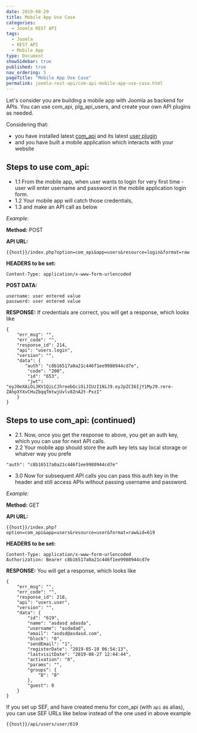```yaml
---
date: 2019-08-29
title: Mobile App Use Case
categories:
  - Joomla REST API
tags:
  - Joomla
  - REST API
  - Mobile App
type: Document
showSidebar: true
published: true
nav_ordering: 5
pageTitle: "Mobile App Use Case"
permalink: joomla-rest-api/com-api-mobile-app-use-case.html
---
```


Let's consider you are building a mobile app with Joomla as backend for APIs.
You can use com_api, plg_api_users, and create your own API plugins as needed.

Considering that:
  - you have installed latest [com_api](https://github.com/techjoomla/com_api/releases/) and its latest [user plugin](https://github.com/techjoomla/plg_api_users/releases/) 
  - and you have built a mobile application which interacts with your website

## Steps to use com_api:
  - 1.1 From the mobile app, when user wants to login for very first time - user will enter username and password in the mobile application login form.
  - 1.2 Your mobile app will catch those credentials,
  - 1.3 and make an API call as below

*Example:*

**Method:** POST

**API URL:**

```
{{host}}/index.php?option=com_api&app=users&resource=login&format=raw
```

**HEADERS to be set:**

```
Content-Type: application/x-www-form-urlencoded
```

**POST DATA:**

```
username: user entered value
password: user entered value
```

**RESPONSE:**
If credentials are correct, you will get a response, which looks like


```
{
    "err_msg": "",
    "err_code": "",
    "response_id": 214,
    "api": "users.login",
    "version": "",
    "data": {
       "auth": "c8b16517a0a21c446f1ee9980944cd7e",
        "code": "200",
        "id": "653",
        "jwt": "eyJ0eXAiOiJKV1QiLCJhreebGciOiJIUzI1NiJ9.eyJpZCI6IjY1MyJ9.rere-ZAhpXYXvCHuZbqqTmtwjUvlv8ZnA2t-PxzI"
    }
}
```

## Steps to use com_api: (continued)
 - 2.1. Now, once you get the response to above, you get an auth key, which you can use for next API calls.
 - 2.2 Your mobile app should store the auth key lets say local storage or whatver way you prefe

```
"auth": "c8b16517a0a21c446f1ee9980944cd7e"
```

 - 3.0 Now for subsequent API calls you can pass this auth key in the header and still access APIs without passing username and password.


*Example:*

**Method:** GET

**API URL:**

```
{{host}}/index.php?option=com_api&app=users&resource=user&format=raw&id=619
```

**HEADERS to be set:**
```
Content-Type: application/x-www-form-urlencoded
Authorization: Bearer c8b16517a0a21c446f1ee9980944cd7e
```

**RESPONSE:**
You will get a response, which looks like

```
{
    "err_msg": "",
    "err_code": "",
    "response_id": 218,
    "api": "users.user",
    "version": "",
    "data": {
        "id": "619",
        "name": "asdasd adasda",
        "username": "asdadad",
        "email": "asdsd@asdasd.com",
        "block": "0",
        "sendEmail": "1",
        "registerDate": "2019-05-10 06:54:13",
        "lastvisitDate": "2019-08-27 12:44:44",
        "activation": "0",
        "params": "",
        "groups": {
            "8": "8"
        },
        "guest": 0
    }
}
```

If you set up SEF, and have created menu for com_api (with `api` as alias), you can use SEF URLs like below instead of the one used in above example

```
{{host}}/api/users/user/619
```

